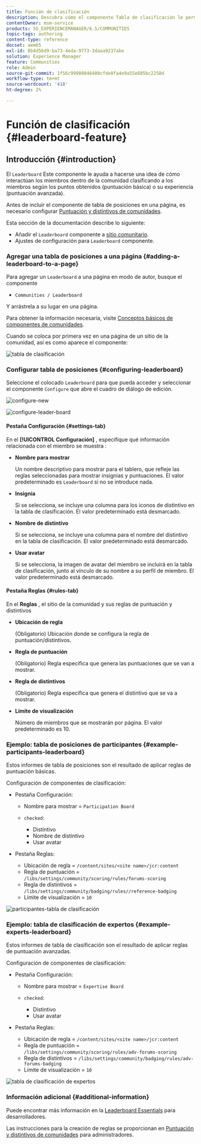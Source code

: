 ```yaml
---
title: Función de clasificación
description: Descubra cómo el componente Tabla de clasificación le permite ver cómo los miembros interactúan dentro de la comunidad clasificando a los miembros en función de los puntos obtenidos y la experiencia.
contentOwner: msm-service
products: SG_EXPERIENCEMANAGER/6.5/COMMUNITIES
topic-tags: authoring
content-type: reference
docset: aem65
exl-id: 8b4d56d9-ba73-4eda-9773-3daaa9237abe
solution: Experience Manager
feature: Communities
role: Admin
source-git-commit: 1f56c99980846400cfde8fa4e9a55e885bc2258d
workflow-type: tm+mt
source-wordcount: '418'
ht-degree: 2%

---
```


# Función de clasificación {#leaderboard-feature}

## Introducción {#introduction}

El `Leaderboard` Este componente le ayuda a hacerse una idea de cómo interactúan los miembros dentro de la comunidad clasificando a los miembros según los puntos obtenidos (puntuación básica) o su experiencia (puntuación avanzada).

Antes de incluir el componente de tabla de posiciones en una página, es necesario configurar [Puntuación y distintivos de comunidades](/help/communities/implementing-scoring.md).

Esta sección de la documentación describe lo siguiente:

* Añadir el `Leaderboard` componente a [sitio comunitario](/help/communities/overview.md#community-sites).
* Ajustes de configuración para `Leaderboard` componente.

### Agregar una tabla de posiciones a una página {#adding-a-leaderboard-to-a-page}

Para agregar un `Leaderboard` a una página en modo de autor, busque el componente

* `Communities / Leaderboard`

Y arrástrela a su lugar en una página.

Para obtener la información necesaria, visite [Conceptos básicos de componentes de comunidades](/help/communities/basics.md).

Cuando se coloca por primera vez en una página de un sitio de la comunidad, así es como aparece el componente:

![tabla de clasificación](assets/leaderboard.png)

### Configurar tabla de posiciones {#configuring-leaderboard}

Seleccione el colocado `Leaderboard` para que pueda acceder y seleccionar el componente `Configure` que abre el cuadro de diálogo de edición.

![configure-new](assets/configure-new.png)

![configure-leader-board](assets/configure-leaderboard.png)

#### Pestaña Configuración {#settings-tab}

En el **[!UICONTROL Configuración]** , especifique qué información relacionada con el miembro se muestra :

* **Nombre para mostrar**

  Un nombre descriptivo para mostrar para el tablero, que refleje las reglas seleccionadas para mostrar insignias y puntuaciones.
El valor predeterminado es `Leaderboard` si no se introduce nada.

* **Insignia**

  Si se selecciona, se incluye una columna para los iconos de distintivo en la tabla de clasificación.
El valor predeterminado está desmarcado.

* **Nombre de distintivo**

  Si se selecciona, se incluye una columna para el nombre del distintivo en la tabla de clasificación.
El valor predeterminado está desmarcado.

* **Usar avatar**

  Si se selecciona, la imagen de avatar del miembro se incluirá en la tabla de clasificación, junto al vínculo de su nombre a su perfil de miembro.
El valor predeterminado está desmarcado.

#### Pestaña Reglas {#rules-tab}

En el **Reglas** , el sitio de la comunidad y sus reglas de puntuación y distintivos

* **Ubicación de regla**

  (Obligatorio) Ubicación donde se configura la regla de puntuación/distintivos.

* **Regla de puntuación**

  (Obligatorio) Regla específica que genera las puntuaciones que se van a mostrar.

* **Regla de distintivos**

  (Obligatorio) Regla específica que genera el distintivo que se va a mostrar.

* **Límite de visualización**

  Número de miembros que se mostrarán por página. El valor predeterminado es 10.

### Ejemplo: tabla de posiciones de participantes {#example-participants-leaderboard}

Estos informes de tabla de posiciones son el resultado de aplicar reglas de puntuación básicas.

Configuración de componentes de clasificación:

* Pestaña Configuración:

   * Nombre para mostrar = `Participation Board`
   * `checked`:

      * Distintivo
      * Nombre de distintivo
      * Usar avatar

* Pestaña Reglas:

   * Ubicación de regla = `/content/sites/<site name>/jcr:content`
   * Regla de puntuación = `/libs/settings/community/scoring/rules/forums-scoring`
   * Regla de distintivos = `/libs/settings/community/badging/rules//reference-badging`
   * Límite de visualización = `10`

![participantes-tabla de clasificación](assets/participants-leaderboard.png)

### Ejemplo: tabla de clasificación de expertos {#example-experts-leaderboard}

Estos informes de tabla de clasificación son el resultado de aplicar reglas de puntuación avanzadas.

Configuración de componentes de clasificación:

* Pestaña Configuración:

   * Nombre para mostrar = `Expertise Board`
   * `checked`:

      * Distintivo
      * Usar avatar

* Pestaña Reglas:

   * Ubicación de regla = `/content/sites/<site name>/jcr:content`
   * Regla de puntuación = `/libs/settings/community/scoring/rules/adv-forums-scoring`
   * Regla de distintivos = `/libs/settings/community/badging/rules/adv-forums-badging`
   * Límite de visualización = `10`

![tabla de clasificación de expertos](assets/experts-leaderboard.png)

### Información adicional {#additional-information}

Puede encontrar más información en la [Leaderboard Essentials](/help/communities/leaderboard.md) para desarrolladores.

Las instrucciones para la creación de reglas se proporcionan en [Puntuación y distintivos de comunidades](/help/communities/implementing-scoring.md) para administradores.
